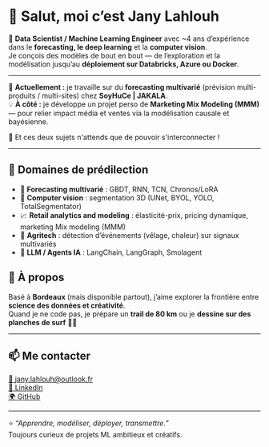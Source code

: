 # 👋 Salut, moi c’est Jany Lahlouh

🎯 **Data Scientist / Machine Learning Engineer** avec ~4 ans d’expérience dans le **forecasting, le deep learning** et la **computer vision**.  
Je conçois des modèles de bout en bout — de l’exploration et la modélisation jusqu’au **déploiement sur Databricks, Azure ou Docker**.

---

🔭 **Actuellement :** je travaille sur du **forecasting multivarié** (prévision multi-produits / multi-sites) chez **SoyHuCe | JAKALA**.  
💡 **À côté :** je développe un projet perso de **Marketing Mix Modeling (MMM)** — pour relier impact média et ventes via la modélisation causale et bayésienne.


🚀 Et ces deux sujets n'attends que de pouvoir s'interconnecter !

---

## 🧠 Domaines de prédilection

- 🧩 **Forecasting multivarié** : GBDT, RNN, TCN, Chronos/LoRA  
- 🩻 **Computer vision** : segmentation 3D (UNet, BYOL, YOLO, TotalSegmentator)  
- 📈 **Retail analytics and modeling** : élasticité-prix, pricing dynamique, marketing Mix modeling (MMM)
- 🌾 **Agritech** : détection d’événements (vêlage, chaleur) sur signaux multivariés  
- 🤖 **LLM / Agents IA** : LangChain, LangGraph, Smolagent  


## 🌿 À propos

Basé à **Bordeaux** (mais disponible partout), j’aime explorer la frontière entre **science des données et créativité**.  
Quand je ne code pas, je prépare un **trail de 80 km** ou je **dessine sur des planches de surf** 🏄‍♂️  

---

## 📫 Me contacter

[📧 jany.lahlouh@outlook.fr](mailto:jany.lahlouh@outlook.fr)  
[💼 LinkedIn](https://www.linkedin.com/in/jany-lahlouh/)  
[🌍 GitHub](https://github.com/janylahlouh)

---

⭐ *“Apprendre, modéliser, déployer, transmettre.”*  
Toujours curieux de projets ML ambitieux et créatifs.
